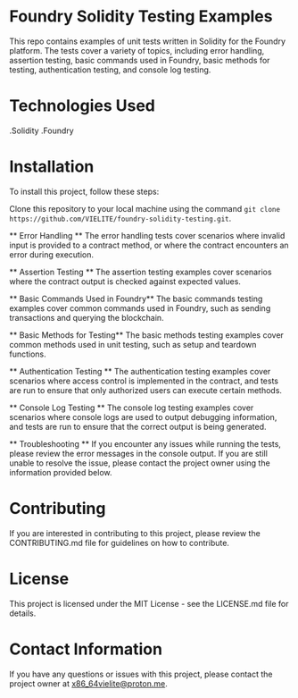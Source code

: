 # Foundry Solidity Testing Examples
This repo contains examples of unit tests written in Solidity for the Foundry platform. The tests cover a variety of topics, including error handling, assertion testing, basic commands used in Foundry, basic methods for testing, authentication testing, and console log testing.

# Technologies Used
.Solidity
.Foundry

# Installation
To install this project, follow these steps:

Clone this repository to your local machine using the command `git clone https://github.com/VIELITE/foundry-solidity-testing.git`.


** Error Handling **
The error handling tests cover scenarios where invalid input is provided to a contract method, or where the contract encounters an error during execution.

** Assertion Testing **
The assertion testing examples cover scenarios where the contract output is checked against expected values.

** Basic Commands Used in Foundry**
The basic commands testing examples cover common commands used in Foundry, such as sending transactions and querying the blockchain.

** Basic Methods for Testing**
The basic methods testing examples cover common methods used in unit testing, such as setup and teardown functions.

** Authentication Testing **
The authentication testing examples cover scenarios where access control is implemented in the contract, and tests are run to ensure that only authorized users can execute certain methods.

** Console Log Testing **
The console log testing examples cover scenarios where console logs are used to output debugging information, and tests are run to ensure that the correct output is being generated.

** Troubleshooting **
If you encounter any issues while running the tests, please review the error messages in the console output. If you are still unable to resolve the issue, please contact the project owner using the information provided below.

# Contributing
If you are interested in contributing to this project, please review the CONTRIBUTING.md file for guidelines on how to contribute.

# License
This project is licensed under the MIT License - see the LICENSE.md file for details.

# Contact Information
If you have any questions or issues with this project, please contact the project owner at x86_64vielite@proton.me.

